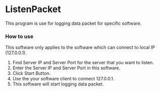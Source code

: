 # ListenPacket

This program is use for logging data packet for specific software.

### How to use

This software only applies to the software which can connect to local IP (127.0.0.1).

1. Find Server IP and Server Port for the server that you want to listen.
2. Enter the Server IP and Server Port in this software.
3. Click Start Button.
4. Use the your software client to connect 127.0.0.1.
5. This software will start logging data packet.